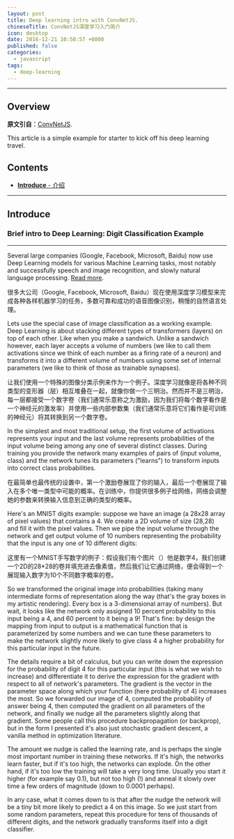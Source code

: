 ```yaml
---
layout: post
title: Deep learning intro with ConvNetJS.
chineseTitle: ConvNetJS深度学习入门简介
icon: desktop
date: 2016-12-21 10:50:57 +0800
published: false
categories:
  - javascript
tags:
  - deep-learning
---
```


---

## Overview

**原文引自**：[ConvNetJS](http://cs.stanford.edu/people/karpathy/convnetjs/intro.html).

This article is a simple example for starter to kick off his deep learning travel.

## Contents

- [**Introduce** - 介绍](#introduce)

---

## Introduce

### Brief intro to Deep Learning: Digit Classification Example

---

Several large companies (Google, Facebook, Microsoft, Baidu) now use Deep Learning models for various Machine Learning tasks, most notably and successfully speech and image recognition, and slowly natural language processing. [Read more](https://www.wired.com/2013/12/facebook-yann-lecun-qa/).

很多大公司（Google, Facebook, Microsoft, Baidu）现在使用深度学习模型来完成各种各样机器学习的任务，多数可靠和成功的语音图像识别，稍慢的自然语言处理。

Lets use the special case of image classification as a working example. Deep Learning is about stacking different types of transformers (layers) on top of each other. Like when you make a sandwich. Unlike a sandwich however, each layer accepts a volume of numbers (we like to call them activations since we think of each number as a firing rate of a neuron) and transforms it into a different volume of numbers using some set of internal parameters (we like to think of those as trainable synapses).

让我们使用一个特殊的图像分类示例来作为一个例子。深度学习就像是将各种不同类型的变形器（层）相互堆叠在一起，就像你做一个三明治。然而并不是三明治，每一层都接受一个数字卷（我们通常乐意称之为激励，因为我们将每个数字看作是一个神经元的激发率）并使用一些内部参数集（我们通常乐意将它们看作是可训练的神经元）将其转换到另一个数字卷。

In the simplest and most traditional setup, the first volume of activations represents your input and the last volume represents probabilities of the input volume being among any one of several distinct classes. During training you provide the network many examples of pairs of (input volume, class) and the network tunes its parameters ("learns") to transform inputs into correct class probabilities.

在最简单也最传统的设置中，第一个激励卷展现了你的输入，最后一个卷展现了输入在多个唯一类型中可能的概率。在训练中，你提供很多例子给网络，网络会调整她的参数来转换输入信息到正确的类型的概率。

Here's an MNIST digits example: suppose we have an image (a 28x28 array of pixel values) that contains a 4. We create a 2D volume of size (28,28) and fill it with the pixel values. Then we pipe the input volume through the network and get output volume of 10 numbers representing the probability that the input is any one of 10 different digits:

这里有一个MNIST手写数字的例子：假设我们有个图片（）他是数字4，我们创建一个2D的28*28的卷并填充进去像素值，然后我们让它通过网络，便会得到一个展现输入数字为10个不同数字概率的卷。

So we transformed the original image into probabilities (taking many intermediate forms of representation along the way (that's the gray boxes in my artistic rendering). Every box is a 3-dimensional array of numbers). But wait, it looks like the network only assigned 10 percent probability to this input being a 4, and 60 percent to it being a 9! That's fine: by design the mapping from input to output is a mathematical function that is parameterized by some numbers and we can tune these parameters to make the network slightly more likely to give class 4 a higher probability for this particular input in the future.

The details require a bit of calculus, but you can write down the expression for the probability of digit 4 for this particular input (this is what we wish to increase) and differentiate it to derive the expression for the gradient with respect to all of network's parameters. The gradient is the vector in the parameter space along which your function (here probability of 4) increases the most. So we forwarded our image of 4, computed the probability of answer being 4, then computed the gradient on all parameters of the network, and finally we nudge all the parameters slightly along that gradient. Some people call this procedure backpropagation (or backprop), but in the form I presented it's also just stochastic gradient descent, a vanilla method in optimization literature.

The amount we nudge is called the learning rate, and is perhaps the single most important number in training these networks. If it's high, the networks learn faster, but if it's too high, the networks can explode. On the other hand, if it's too low the training will take a very long time. Usually you start it higher (for example say 0.1), but not too high (!) and anneal it slowly over time a few orders of magnitude (down to 0.0001 perhaps).

In any case, what it comes down to is that after the nudge the network will be a tiny bit more likely to predict a 4 on this image. So we just start from some random parameters, repeat this procedure for tens of thousands of different digits, and the network gradually transforms itself into a digit classifier.